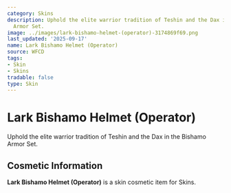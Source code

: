 ```yaml
---
category: Skins
description: Uphold the elite warrior tradition of Teshin and the Dax in the Bishamo
  Armor Set.
image: ../images/lark-bishamo-helmet-(operator)-3174869f69.png
last_updated: '2025-09-17'
name: Lark Bishamo Helmet (Operator)
source: WFCD
tags:
- Skin
- Skins
tradable: false
type: Skin
---
```


# Lark Bishamo Helmet (Operator)

Uphold the elite warrior tradition of Teshin and the Dax in the Bishamo Armor Set.

## Cosmetic Information

**Lark Bishamo Helmet (Operator)** is a skin cosmetic item for Skins.

